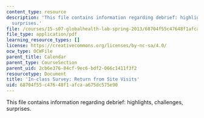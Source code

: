 ```yaml
---
content_type: resource
description: 'This file contains information regarding debrief: highlights, challenges,
  surprises.'
file: /courses/15-s07-globalhealth-lab-spring-2013/68704f55c47648f1afcaa675dc575e90_MIT15_S07S13_posttripchk.pdf
file_type: application/pdf
learning_resource_types: []
license: https://creativecommons.org/licenses/by-nc-sa/4.0/
ocw_type: OCWFile
parent_title: Calendar
parent_type: CourseSection
parent_uid: 2cb6e376-84cf-9ec6-bdf2-066c1411f3f2
resourcetype: Document
title: 'In-class Survey: Return from Site Visits'
uid: 68704f55-c476-48f1-afca-a675dc575e90
---
```

This file contains information regarding debrief: highlights, challenges, surprises.